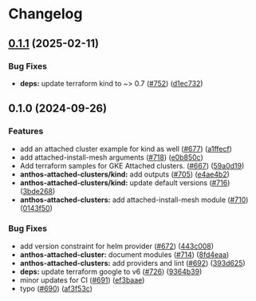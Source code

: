 # Changelog

## [0.1.1](https://github.com/GoogleCloudPlatform/anthos-samples/compare/anthos-attached-clusters-v0.1.0...anthos-attached-clusters-v0.1.1) (2025-02-11)


### Bug Fixes

* **deps:** update terraform kind to ~&gt; 0.7 ([#752](https://github.com/GoogleCloudPlatform/anthos-samples/issues/752)) ([d1ec732](https://github.com/GoogleCloudPlatform/anthos-samples/commit/d1ec73293db152e16052c5c8de6257edb8a3bd91))

## 0.1.0 (2024-09-26)


### Features

* add an attached cluster example for kind as well ([#677](https://github.com/GoogleCloudPlatform/anthos-samples/issues/677)) ([a1ffecf](https://github.com/GoogleCloudPlatform/anthos-samples/commit/a1ffecf133f81c2487da33e549d8283e3aa02263))
* add attached-install-mesh arguments ([#718](https://github.com/GoogleCloudPlatform/anthos-samples/issues/718)) ([e0b850c](https://github.com/GoogleCloudPlatform/anthos-samples/commit/e0b850c63a55485818a8c51c807c9d4e0f0d3b51))
* Add terraform samples for GKE Attached clusters. ([#667](https://github.com/GoogleCloudPlatform/anthos-samples/issues/667)) ([59a0d19](https://github.com/GoogleCloudPlatform/anthos-samples/commit/59a0d190ade093922659b501a42c0282aedb5866))
* **anthos-attached-clusters/kind:** add outputs ([#705](https://github.com/GoogleCloudPlatform/anthos-samples/issues/705)) ([e4ae4b2](https://github.com/GoogleCloudPlatform/anthos-samples/commit/e4ae4b2fa1408ee79ef6610de6b478972b5bc988))
* **anthos-attached-clusters/kind:** update default versions ([#716](https://github.com/GoogleCloudPlatform/anthos-samples/issues/716)) ([3bde268](https://github.com/GoogleCloudPlatform/anthos-samples/commit/3bde26802919539d27ae9295a8b936d7aa827eb3))
* **anthos-attached-clusters:** add attached-install-mesh module ([#710](https://github.com/GoogleCloudPlatform/anthos-samples/issues/710)) ([0143f50](https://github.com/GoogleCloudPlatform/anthos-samples/commit/0143f50cd72a22db0ece9ca1a693bb6a27562f75))


### Bug Fixes

* add version constraint for helm provider ([#672](https://github.com/GoogleCloudPlatform/anthos-samples/issues/672)) ([443c008](https://github.com/GoogleCloudPlatform/anthos-samples/commit/443c0084f2a4d3ccf65d4b36bd70fced678c1565))
* **anthos-attached-cluster:** document modules ([#714](https://github.com/GoogleCloudPlatform/anthos-samples/issues/714)) ([8fd4eaa](https://github.com/GoogleCloudPlatform/anthos-samples/commit/8fd4eaac6e402b42856613ad63e56fb0eb541121))
* **anthos-attached-clusters:** add providers and lint ([#692](https://github.com/GoogleCloudPlatform/anthos-samples/issues/692)) ([393d625](https://github.com/GoogleCloudPlatform/anthos-samples/commit/393d625a005598fe814249d3f04d4c6ab057a4c4))
* **deps:** update terraform google to v6 ([#726](https://github.com/GoogleCloudPlatform/anthos-samples/issues/726)) ([9364b39](https://github.com/GoogleCloudPlatform/anthos-samples/commit/9364b39c8ae7dfffcea4c12ca8178b0a9b761c42))
* minor updates for CI ([#691](https://github.com/GoogleCloudPlatform/anthos-samples/issues/691)) ([ef3baae](https://github.com/GoogleCloudPlatform/anthos-samples/commit/ef3baae55c6ec0e98cc062bfcfbda26345e0fe15))
* typo ([#690](https://github.com/GoogleCloudPlatform/anthos-samples/issues/690)) ([af3f53c](https://github.com/GoogleCloudPlatform/anthos-samples/commit/af3f53c03d10732328cd56ab10c8d2ca9f8777b7))
